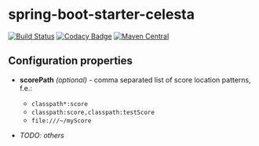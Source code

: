 # spring-boot-starter-celesta

[![Build Status](https://ci.corchestra.ru/buildStatus/icon?job=spring-boot-starter-celesta/dev)](https://ci.corchestra.ru/job/spring-boot-starter-celesta/job/dev/)
[![Codacy Badge](https://api.codacy.com/project/badge/Grade/198302c195b44bfb8dcd14bf83550f6d)](https://www.codacy.com/app/CourseOrchestra/spring-boot-starter-celesta?utm_source=github.com&amp;utm_medium=referral&amp;utm_content=CourseOrchestra/spring-boot-starter-celesta&amp;utm_campaign=Badge_Grade)
[![Maven Central](https://maven-badges.herokuapp.com/maven-central/ru.curs/spring-boot-starter-celesta/badge.svg)](https://maven-badges.herokuapp.com/maven-central/ru.curs/spring-boot-starter-celesta)

## Configuration properties
  
* **scorePath** _(optional)_ - comma separated list of score location patterns, f.e.:

    * `classpath*:score`
    * `classpath:score,classpath:testScore`
    * `file:///~/myScore`

* _TODO: others_
